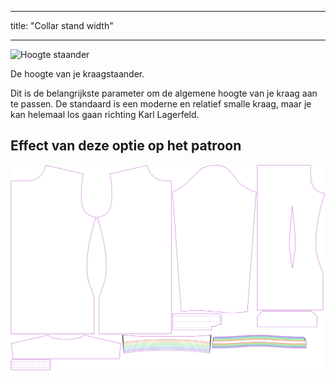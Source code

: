 - - -
title: "Collar stand width"
- - -

![Hoogte staander](collarstandwidth.svg)

De hoogte van je kraagstaander.

<Note>

Dit is de belangrijkste parameter om de algemene hoogte van je kraag aan te passen. De standaard is een moderne en relatief smalle kraag, maar je kan helemaal los gaan richting Karl Lagerfeld.

</Note>

## Effect van deze optie op het patroon

![Deze afbeelding toont het effect van deze optie door meerdere varianten die een andere waarde hebben voor deze optie te vervangen](simon_collarstandwidth_sample.svg "Effect of this option on the pattern")
